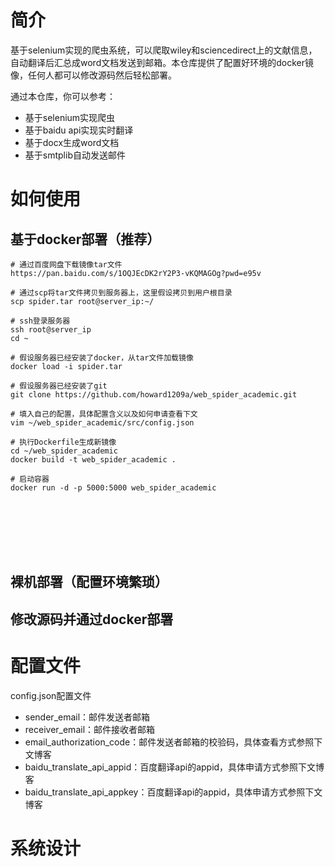 # 简介
基于selenium实现的爬虫系统，可以爬取wiley和sciencedirect上的文献信息，自动翻译后汇总成word文档发送到邮箱。本仓库提供了配置好环境的docker镜像，任何人都可以修改源码然后轻松部署。

通过本仓库，你可以参考：
- 基于selenium实现爬虫
- 基于baidu api实现实时翻译
- 基于docx生成word文档
- 基于smtplib自动发送邮件
# 如何使用
## 基于docker部署（推荐）
```
# 通过百度网盘下载镜像tar文件
https://pan.baidu.com/s/1OQJEcDK2rY2P3-vKQMAGOg?pwd=e95v

# 通过scp将tar文件拷贝到服务器上，这里假设拷贝到用户根目录
scp spider.tar root@server_ip:~/

# ssh登录服务器
ssh root@server_ip
cd ~

# 假设服务器已经安装了docker，从tar文件加载镜像
docker load -i spider.tar

# 假设服务器已经安装了git
git clone https://github.com/howard1209a/web_spider_academic.git

# 填入自己的配置，具体配置含义以及如何申请查看下文
vim ~/web_spider_academic/src/config.json

# 执行Dockerfile生成新镜像
cd ~/web_spider_academic
docker build -t web_spider_academic .

# 启动容器
docker run -d -p 5000:5000 web_spider_academic








```
## 裸机部署（配置环境繁琐）
## 修改源码并通过docker部署
# 配置文件
config.json配置文件
- sender_email：邮件发送者邮箱
- receiver_email：邮件接收者邮箱
- email_authorization_code：邮件发送者邮箱的校验码，具体查看方式参照下文博客
- baidu_translate_api_appid：百度翻译api的appid，具体申请方式参照下文博客
- baidu_translate_api_appkey：百度翻译api的appid，具体申请方式参照下文博客
# 系统设计